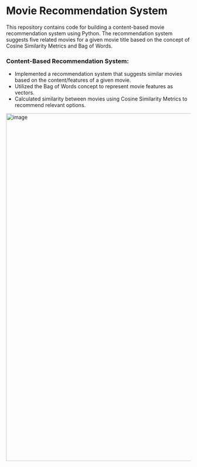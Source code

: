 # Movie Recommendation System

This repository contains code for building a content-based movie recommendation system using Python. The recommendation system suggests five related movies for a given movie title based on the concept of Cosine Similarity Metrics and Bag of Words.

### Content-Based Recommendation System:
- Implemented a recommendation system that suggests similar movies based on the content/features of a given movie.
- Utilized the Bag of Words concept to represent movie features as vectors.
- Calculated similarity between movies using Cosine Similarity Metrics to recommend relevant options.


<img width="946" alt="image" src="https://github.com/Neha-Shrestha/Movie-Recommendation-System/assets/87719542/ad5dd54e-f397-44b5-bb51-c950da7cd3b4">

